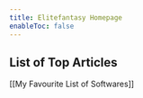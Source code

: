 ```yaml
---
title: Elitefantasy Homepage
enableToc: false
---
```


## List of Top Articles

[[My Favourite List of Softwares]]
